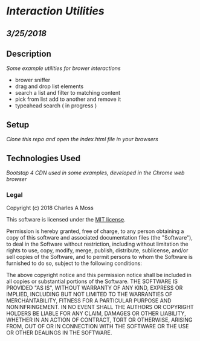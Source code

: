# _Interaction Utilities_
## _3/25/2018_

## Description
_Some example utilities for brower interactions_

* brower sniffer
* drag and drop list elements
* search a list and filter to matching content
* pick from list add to another and remove it
* typeahead search ( in progress ) 

## Setup
_Clone this repo and open the index.html file in your browsers_

## Technologies Used
_Bootstap 4 CDN used in some examples, developed in the Chrome web browser_

### Legal
Copyright (c) 2018 Charles A Moss

This software is licensed under the [MIT license](https://en.wikipedia.org/wiki/MIT_License).

Permission is hereby granted, free of charge, to any person obtaining a copy of this software and associated documentation files (the "Software"), to deal in the Software without restriction, including without limitation the rights to use, copy, modify, merge, publish, distribute, sublicense, and/or sell copies of the Software, and to permit persons to whom the Software is furnished to do so, subject to the following conditions:

The above copyright notice and this permission notice shall be included in all copies or substantial portions of the Software.
THE SOFTWARE IS PROVIDED "AS IS", WITHOUT WARRANTY OF ANY KIND, EXPRESS OR IMPLIED, INCLUDING BUT NOT LIMITED TO THE WARRANTIES OF MERCHANTABILITY, FITNESS FOR A PARTICULAR PURPOSE AND NONINFRINGEMENT. IN NO EVENT SHALL THE AUTHORS OR COPYRIGHT HOLDERS BE LIABLE FOR ANY CLAIM, DAMAGES OR OTHER LIABILITY, WHETHER IN AN ACTION OF CONTRACT, TORT OR OTHERWISE, ARISING FROM, OUT OF OR IN CONNECTION WITH THE SOFTWARE OR THE USE OR OTHER DEALINGS IN THE SOFTWARE.